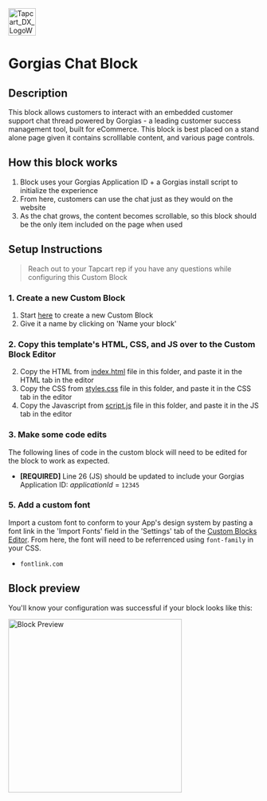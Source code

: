 <img height="55" alt="Tapcart_DX_LogoWhite" src="https://user-images.githubusercontent.com/15990327/204726832-88b6d8d5-767b-4cf4-8167-584f28081a77.png">

# Gorgias Chat Block

## Description
This block allows customers to interact with an embedded customer support chat thread powered by Gorgias - a leading customer success management tool, built for eCommerce. This block is best placed on a stand alone page given it contains scrolllable content, and various page controls.

## How this block works
1. Block uses your Gorgias Application ID + a Gorgias install script to initialize the experience
2. From here, customers can use the chat just as they would on the website
3. As the chat grows, the content becomes scrollable, so this block should be the only item included on the page when used

## Setup Instructions
> Reach out to your Tapcart rep if you have any questions while configuring this Custom Block

### 1. Create a new Custom Block
1. Start [here](https://app.tapcart.com/custom-blocks) to create a new Custom Block
2. Give it a name by clicking on 'Name your block'

### 2. Copy this template's HTML, CSS, and JS over to the Custom Block Editor
2. Copy the HTML from [index.html](https://github.com/Tapcart-Templates/custom-block-templates/edit/main/Gorgias%20Chat/index.html) file in this folder, and paste it in the HTML tab in the editor
3. Copy the CSS from [styles.css](https://github.com/Tapcart-Templates/custom-block-templates/edit/main/Gorgias%20Chat/styles.css) file in this folder, and paste it in the CSS tab in the editor
4. Copy the Javascript from [script.js](https://github.com/Tapcart-Templates/custom-block-templates/edit/main/Gorgias%20Chat/scripts.js) file in this folder, and paste it in the JS tab in the editor

### 3. Make some code edits
The following lines of code in the custom block will need to be edited for the block to work as expected.

- **[REQUIRED]** Line 26 (JS) should be updated to include your Gorgias Application ID: *applicationId* = `12345`

### 5. Add a custom font
Import a custom font to conform to your App's design system by pasting a font link in the 'Import Fonts' field in the 'Settings' tab of the [Custom Blocks Editor](https://ap.tapcart.com/custom-blocks). From here, the font will need to be referrenced using `font-family` in your CSS.

- `fontlink.com`

## Block preview
You'll know your configuration was successful if your block looks like this:

<img width="348" alt="Block Preview" src="https://user-images.githubusercontent.com/15990327/204728006-37f19bbb-63bd-4f7a-9468-e80f5fb313bb.png">



